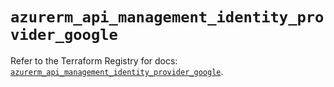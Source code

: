 # `azurerm_api_management_identity_provider_google`

Refer to the Terraform Registry for docs: [`azurerm_api_management_identity_provider_google`](https://registry.terraform.io/providers/hashicorp/azurerm/3.98.0/docs/resources/api_management_identity_provider_google).
